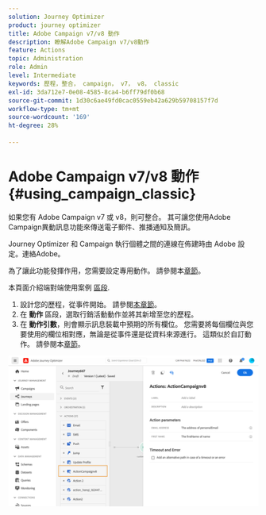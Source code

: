 ```yaml
---
solution: Journey Optimizer
product: journey optimizer
title: Adobe Campaign v7/v8 動作
description: 瞭解Adobe Campaign v7/v8動作
feature: Actions
topic: Administration
role: Admin
level: Intermediate
keywords: 歷程，整合， campaign， v7， v8， classic
exl-id: 3da712e7-0e08-4585-8ca4-b6ff79df0b68
source-git-commit: 1d30c6ae49fd0cac0559eb42a629b59708157f7d
workflow-type: tm+mt
source-wordcount: '169'
ht-degree: 28%

---
```


# Adobe Campaign v7/v8 動作 {#using_campaign_classic}

如果您有 Adobe Campaign v7 或 v8，則可整合。 其可讓您使用Adobe Campaign異動訊息功能來傳送電子郵件、推播通知及簡訊。

Journey Optimizer 和 Campaign 執行個體之間的連線在佈建時由 Adobe 設定。連絡Adobe。

為了讓此功能發揮作用，您需要設定專用動作。 請參閱本[章節](../action/acc-action.md)。

本頁面介紹端對端使用案例 [區段](../building-journeys/ajo-ac.md).

1. 設計您的歷程，從事件開始。 請參閱[本章節](../building-journeys/journey.md)。
1. 在 **動作** 區段，選取行銷活動動作並將其新增至您的歷程。
1. 在 **動作引數**，則會顯示訊息裝載中預期的所有欄位。 您需要將每個欄位與您要使用的欄位相對應，無論是從事件還是從資料來源進行。 這類似於自訂動作。 請參閱本[章節](../building-journeys/using-custom-actions.md)。

![](assets/accintegration2.png)
